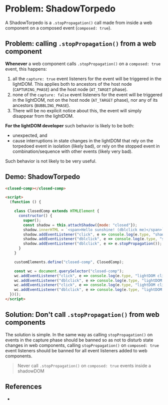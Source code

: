 # Problem: ShadowTorpedo 

A ShadowTorpedo is a `.stopPropagation()` call made from inside a web component on a composed event (`composed: true`).

## Problem: calling `.stopPropagation()` from a web component
                
**Whenever** a web component calls `.stopPropagation()` on a `composed: true` event, this happens:

1. all the `capture: true` event listeners for the event will be triggered in the lightDOM. This applies both to ancestors of the host node (`CAPTURING_PHASE`) and the host node (`AT_TARGET` phase).
2. none of the `capture: false` event listeners for the event will be triggered in the lightDOM, not on the host node (`AT_TARGET` phase), nor any of its ancestors (`BUBBLING_PHASE`).
3. There will be no explicit notice about this, the event will simply disappear from the lightDOM.

**For the lightDOM developer** such behavior is likely to be both:
* unexpected, and
* cause interruptions in state changes in the lightDOM that rely on the torpedoed event in isolation (likely bad), or rely on the stopped event in combination/sequence with other events (likely very bad).

Such behavior is not likely to be very useful.

## Demo: ShadowTorpedo

```html
<closed-comp></closed-comp>

<script>
  (function () {

    class ClosedComp extends HTMLElement {
      constructor() {
        super();
        const shadow = this.attachShadow({mode: "closed"});
        shadow.innerHTML = `<span>Hello sunshine! (dblclick me)</span>`;
        shadow.addEventListener("click", e => console.log(e.type, "shadowDOM click"));
        shadow.addEventListener("dblclick", e => console.log(e.type, "shadowDOM dblclick"));
        shadow.addEventListener("dblclick", e => e.stopPropagation());  //ShadowTorpedo
      }
    }

    customElements.define("closed-comp", ClosedComp);

    const wc = document.querySelector("closed-comp");
    wc.addEventListener("click", e => console.log(e.type, "lightDOM click capture"), true);
    wc.addEventListener("dblclick", e => console.log(e.type, "lightDOM dblclick"), true);
    wc.addEventListener("click", e => console.log(e.type, "lightDOM click target"));         //now you see me,
    wc.addEventListener("dblclick", e => console.log(e.type, "lightDOM dblclick target"));   //now you don't.
  })();
</script>
```

## Solution: Don't call `.stopPropagation()` from web components

The solution is simple. In the same way as calling `stopPropagation()` on events in the capture phase should be banned so as not to disturb state changes in web components, calling `stopPropagation()` on `composed: true` event listeners should be banned for all event listeners added to web components.

> Never call `.stopPropagation()` on `composed: true` events inside a shadowDOM

## References

 *